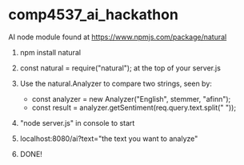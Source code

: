 # comp4537_ai_hackathon

AI node module found at https://www.npmjs.com/package/natural

1. npm install natural
2. const natural = require("natural"); at the top of your server.js
3. Use the natural.Analyzer to compare two strings, seen by:

   - const analyzer = new Analyzer("English", stemmer, "afinn");
   - const result = analyzer.getSentiment(req.query.text.split(" "));

4. "node server.js" in console to start
5. localhost:8080/ai?text="the text you want to analyze"
6. DONE!

